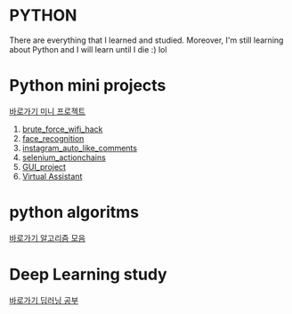 # PYTHON
There are everything that I learned and studied.
Moreover, I'm still learning about Python and I will learn until I die :) lol   

# Python mini projects 

[ 바로가기 미니 프로젝트 ](https://github.com/dygksquf5/python_study/tree/master/python_mini_Project)

   1) [brute_force_wifi_hack](https://github.com/dygksquf5/python_study/tree/master/python_mini_Project/brute_force_wifi)
   2) [face_recognition](https://github.com/dygksquf5/python_study/tree/master/python_mini_Project/face_recognition)
   3) [instagram_auto_like_comments](https://github.com/dygksquf5/python_study/tree/master/python_mini_Project/instagram_auto_like_comments)
   4) [selenium_actionchains](https://github.com/dygksquf5/python_study/tree/master/python_mini_Project/selenium_actionchains)
   5) [GUI_project](https://github.com/dygksquf5/python_study/tree/master/python_mini_Project/GUI_project/GUI_for_images_project)
   6) [Virtual Assistant](https://github.com/dygksquf5/python_study/tree/master/python_mini_Project/Virtual_Assistant)
   
   



# python algoritms

[ 바로가기 알고리즘 모음 ](https://github.com/dygksquf5/python_study/tree/master/Algorithm_python)


# Deep Learning study

[바로가기 딥러닝 공부](https://github.com/dygksquf5/Deep_learning)
